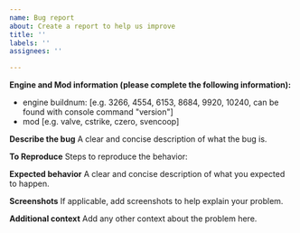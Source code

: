 ```yaml
---
name: Bug report
about: Create a report to help us improve
title: ''
labels: ''
assignees: ''

---
```


**Engine and Mod information (please complete the following information):**
 - engine buildnum: [e.g. 3266, 4554, 6153, 8684, 9920, 10240, can be found with console command "version"]
 - mod [e.g. valve, cstrike, czero, svencoop]

**Describe the bug**
A clear and concise description of what the bug is.

**To Reproduce**
Steps to reproduce the behavior:

**Expected behavior**
A clear and concise description of what you expected to happen.

**Screenshots**
If applicable, add screenshots to help explain your problem.

**Additional context**
Add any other context about the problem here.
